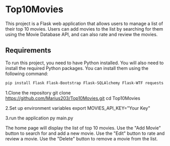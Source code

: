 # Top10Movies

This project is a Flask web application that allows users to manage a list of their top 10 movies. Users can add movies to the list by searching for them using the Movie Database API, and can also rate and review the movies.

## Requirements

To run this project, you need to have Python installed. You will also need to install the required Python packages. You can install them using the following command:

```sh
pip install Flask Flask-Bootstrap Flask-SQLAlchemy Flask-WTF requests
```

1.Clone the repository
git clone https://github.com/Marius203/Top10Movies.git
cd Top10Movies

2.Set up environment variables
export MOVIES_API_KEY="Your Key"

3.run the application
py main.py

The home page will display the list of top 10 movies.
Use the "Add Movie" button to search for and add a new movie.
Use the "Edit" button to rate and review a movie.
Use the "Delete" button to remove a movie from the list.
